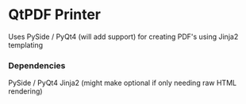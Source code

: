 # QtPDF Printer
Uses PySide / PyQt4 (will add support) for creating PDF's using Jinja2 templating

### Dependencies
PySide / PyQt4
Jinja2 (might make optional if only needing raw HTML rendering)
